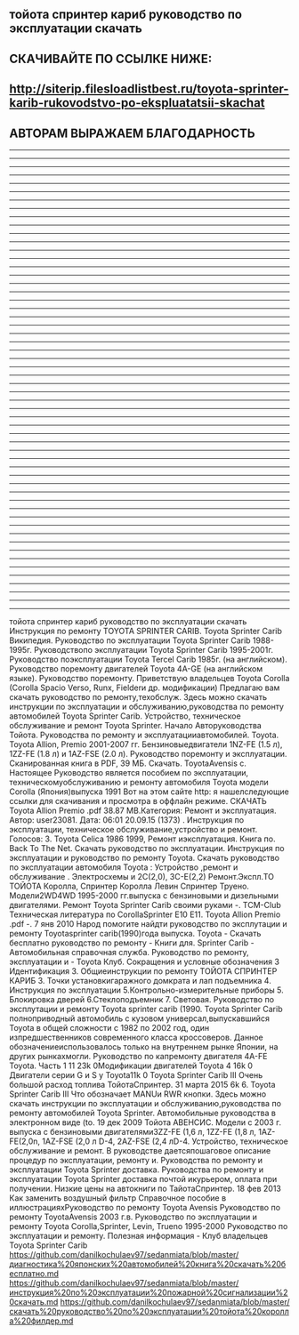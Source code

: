 тойота спринтер кариб руководство по эксплуатации скачать
--------------------------------------------------
СКАЧИВАЙТЕ ПО ССЫЛКЕ НИЖЕ:
--------------------------------------------------
http://siterip.filesloadlistbest.ru/toyota-sprinter-karib-rukovodstvo-po-ekspluatatsii-skachat
--------------------------------------------------
АВТОРАМ ВЫРАЖАЕМ БЛАГОДАРНОСТЬ
--------------------------------------------------
--------------------------------------------------
--------------------------------------------------
--------------------------------------------------
--------------------------------------------------
--------------------------------------------------
--------------------------------------------------
--------------------------------------------------
--------------------------------------------------
--------------------------------------------------
--------------------------------------------------
--------------------------------------------------
--------------------------------------------------
--------------------------------------------------
--------------------------------------------------
--------------------------------------------------
--------------------------------------------------
--------------------------------------------------
--------------------------------------------------
--------------------------------------------------
--------------------------------------------------
--------------------------------------------------
--------------------------------------------------
--------------------------------------------------
--------------------------------------------------
--------------------------------------------------
--------------------------------------------------
--------------------------------------------------
--------------------------------------------------
--------------------------------------------------
--------------------------------------------------
--------------------------------------------------
--------------------------------------------------
--------------------------------------------------
--------------------------------------------------
--------------------------------------------------
--------------------------------------------------
--------------------------------------------------
--------------------------------------------------
--------------------------------------------------
--------------------------------------------------
--------------------------------------------------
--------------------------------------------------
--------------------------------------------------
--------------------------------------------------
--------------------------------------------------
--------------------------------------------------
--------------------------------------------------
--------------------------------------------------
--------------------------------------------------
--------------------------------------------------
--------------------------------------------------
--------------------------------------------------
--------------------------------------------------
--------------------------------------------------
--------------------------------------------------
--------------------------------------------------
тойота спринтер кариб руководство по эксплуатации скачать Инструкция по ремонту TOYOTA SPRINTER CARIB. Toyota Sprinter Carib  Википедия. Руководство по эксплуатации Toyota Sprinter Carib 1988-1995г. Руководствопо эксплуатации Toyota Sprinter Carib 1995-2001г. Руководство поэксплуатации Toyota Tercel Carib 1985г. (на английском). Руководство поремонту двигателей Toyota 4A-GE (на английском языке). Руководство поремонту. Приветствую владельцев Toyota Corolla (Corolla Spacio  Verso, Runx, Fielderи др. модификации) Предлагаю вам скачать руководство по ремонту,техобслуж. Здесь можно скачать инструкции по эксплуатации и обслуживанию,руководства по ремонту автомобилей Toyota Sprinter Carib. Устройство, техническое обслуживание и ремонт Toyota Sprinter. Начало  Авторуководства Тойота. Руководства по ремонту и эксплуатацииавтомобилей. Toyota. Toyota Allion, Premio 2001-2007 гг. Бензиновыедвигатели 1NZ-FE (1.5 л), 1ZZ-FE (1.8 л) и 1AZ-FSE (2.0 л). Руководство поремонту и эксплуатации. Сканированная книга в PDF, 39 МБ. Скачать. ToyotaAvensis с. Настоящее Руководство является пособием по эксплуатации, техническомуобслуживанию и ремонту автомобиля Toyota модели Corolla (Япония)выпуска 1991  Вот на этом сайте http: я нашелследующие ссылки для скачивания и просмотра в оффлайн режиме. СКАЧАТЬ  Toyota Allion Premio .pdf 38.87 MB.Категория: Ремонт и эксплуатация. Автор: user23081. Дата: 06:01 20.09.15 (1373) . Инструкция по эксплуатации, техническое обслуживание,устройство и ремонт. Голосов: 3. Toyota Celica 1986 1999, Ремонт иэксплуатация. Книга по. Back To The Net. Скачать руководство по эксплуатации. Инструкция по эксплуатации и руководство по ремонту Toyota. Скачать руководство по эксплуатации автомобиля Toyota : Устройство ,ремонт и обслуживание . Электросхемы и  2C(2,0), 3C-E(2,2) Ремонт.Экспл.ТО ТОЙОТА Королла, Спринтер  Королла Левин  Спринтер Труено. Модели2WD4WD 1995-2000 гг.выпуска с бензиновыми и дизельными двигателями.
Ремонт Toyota Sprinter Carib своими руками -. TCM-Club  Техническая литература по CorollaSprinter E10  E11. Toyota Allion Premio .pdf -. 7 янв 2010  Народ помогите найдти руководство по эксплутации и ремонту Toyotasprinter carib(1990)года выпуска. Toyota - Скачать бесплатно руководство по ремонту - Книги для. Sprinter Carib - Автомобильная справочная служба. Руководство по ремонту, эксплуатации и  - Toyota Клуб. Сокращения и условные обозначения З Идентификация 3. Общиеинструкции по ремонту ТОЙОТА СПРИНТЕР КАРИБ 3. Точки установкигаражного домкрата и лап подъемника 4. Инструкция по эксплуатации 5.Контрольно-измерительные приборы 5. Блокировка дверей 6.Стеклоподъемник 7. Световая. Руководство по эксплутации и ремонту Toyota sprinter carib (1990. Toyota Sprinter Carib  полноприводный автомобиль с кузовом универсал,выпускавшийся Toyota в общей сложности с 1982 по 2002 год, один изпредшественников современного класса кроссоверов. Данное обозначениеиспользовалось только на внутреннем рынке Японии, на других рынкахмогли. Руководство по капремонту двигателя 4A-FE Toyota. Часть 1 11 23k 0Модификации двигателей Toyota 4 16k 0  Двигатели серии G и S у Toyota11k 0  Toyota Sprinter Carib III Очень большой расход топлива ТойотаСпринтер. 31 марта 2015 6k 6. Toyota Sprinter Carib III Что обозначает MANUи RWR кнопки. Здесь можно скачать инструкции по эксплуатации и обслуживанию,руководства по ремонту автомобилей Toyota Sprinter.
Автомобильные руководства в электронном виде (to. 19 дек 2009  Тойота АВЕНСИС. Модели с 2003 г. выпуска с бензиновыми двигателями3ZZ-FE (1,6 л, 1ZZ-FE (1,8 л, 1AZ-FE(2,0n, 1AZ-FSE (2,0 л D-4, 2AZ-FSE (2,4 лD-4. Устройство, техническое обслуживание и ремонт. В руководстве даетсяпошаговое описание процедур по эксплуатации, ремонту и. Руководства по ремонту и эксплуатации Toyota Sprinter доставка. Руководства по ремонту и эксплуатации Toyota Sprinter доставка почтой икурьером, оплата при получении. Низкие цены на автокниги по ТайотаСпринтер. 18 фев 2013  Как заменить воздушный фильтр  Справочное пособие в иллюстрацияхРуководство по ремонту Toyota Avensis Руководство по ремонту ToyotaAvensis 2003 г.в. Руководство по эксплуатации и ремонту Toyota Corolla,Sprinter, Levin, Trueno 1995-2000 Руководство по эксплуатации и ремонту. Полезная информация - Клуб владельцев Toyota Sprinter Carib
https://github.com/danilkochulaev97/sedanmiata/blob/master/диагностика%20японских%20автомобилей%20книга%20скачать%20бесплатно.md
https://github.com/danilkochulaev97/sedanmiata/blob/master/инструкция%20по%20эксплуатации%20пожарной%20сигнализации%20скачать.md
https://github.com/danilkochulaev97/sedanmiata/blob/master/скачать%20руководство%20по%20эксплуатации%20тойота%20королла%20филдер.md